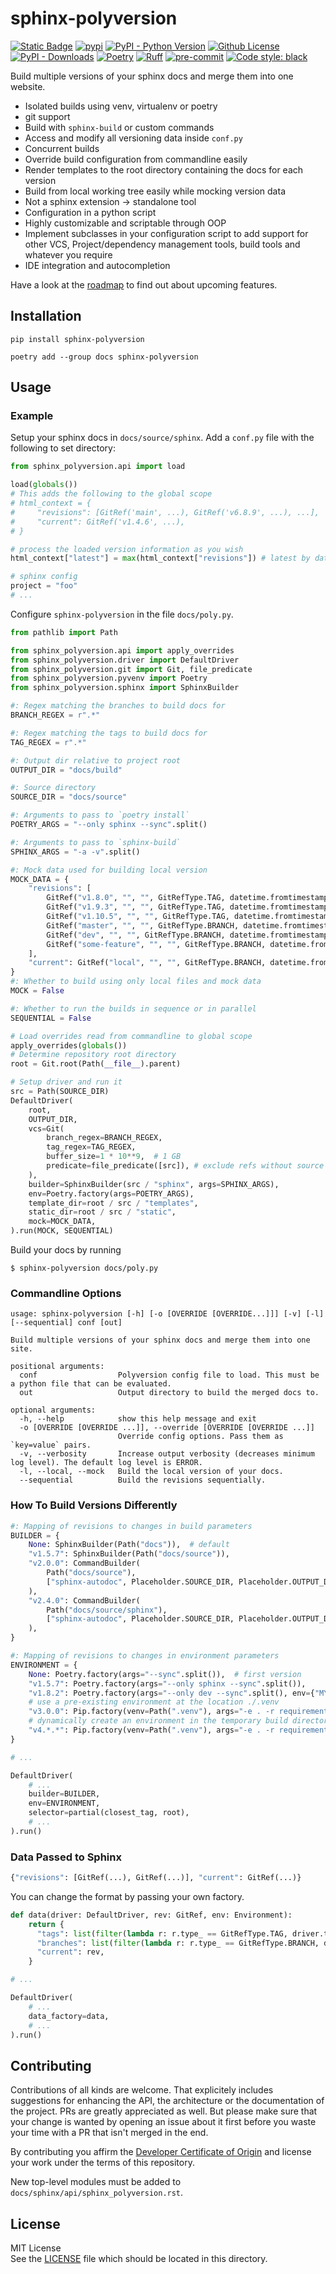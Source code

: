 # sphinx-polyversion

[![Static Badge](https://img.shields.io/badge/docs-latest-blue?logo=github&color=5cabff)](https://real-yfprojects.github.io/sphinx-polyversion/)
[![pypi](https://img.shields.io/pypi/v/sphinx-polyversion.svg?logo=pypi&logoColor=white&color=0073b7)](https://pypi.org/project/sphinx-polyversion/)
[![PyPI - Python Version](https://img.shields.io/pypi/pyversions/sphinx-polyversion?color=ffd43b)](https://pypi.org/project/sphinx-polyversion/)
[![Github License](https://img.shields.io/github/license/real-yfprojects/sphinx-polyversion)](https://github.com/real-yfprojects/sphinx-polyversion/blob/main/LICENSE)
[![PyPI - Downloads](https://img.shields.io/pypi/dm/sphinx-polyversion)](https://pypi.org/project/sphinx-polyversion/)
[![Poetry](https://img.shields.io/endpoint?url=https://python-poetry.org/badge/v0.json)](https://python-poetry.org/)
[![Ruff](https://img.shields.io/endpoint?url=https://raw.githubusercontent.com/charliermarsh/ruff/main/assets/badge/v0.json)](https://github.com/charliermarsh/ruff)
[![pre-commit](https://img.shields.io/badge/pre--commit-enabled-brightgreen?logo=pre-commit)](https://pre-commit.com)
[![Code style: black](https://img.shields.io/badge/code%20style-black-000000.svg)](https://github.com/psf/black)

<!-- description -->

Build multiple versions of your sphinx docs and merge them into one website.

- Isolated builds using venv, virtualenv or poetry
- git support
- Build with `sphinx-build` or custom commands
- Access and modify all versioning data inside `conf.py`
- Concurrent builds
- Override build configuration from commandline easily
- Render templates to the root directory containing the docs for each version
- Build from local working tree easily while mocking version data
- Not a sphinx extension -> standalone tool
- Configuration in a python script
- Highly customizable and scriptable through OOP
- Implement subclasses in your configuration script to add support for other VCS, Project/dependency management tools, build tools and whatever you require
- IDE integration and autocompletion

<!-- end description -->

Have a look at the [roadmap](./ROADMAP.md) to find out about upcoming features.

## Installation

```
pip install sphinx-polyversion
```

```
poetry add --group docs sphinx-polyversion
```

## Usage

### Example

Setup your sphinx docs in `docs/source/sphinx`. Add a `conf.py` file
with the following to set directory:

```py
from sphinx_polyversion.api import load

load(globals())
# This adds the following to the global scope
# html_context = {
#     "revisions": [GitRef('main', ...), GitRef('v6.8.9', ...), ...],
#     "current": GitRef('v1.4.6', ...),
# }

# process the loaded version information as you wish
html_context["latest"] = max(html_context["revisions"]) # latest by date

# sphinx config
project = "foo"
# ...
```

Configure `sphinx-polyversion` in the file `docs/poly.py`.

```py
from pathlib import Path

from sphinx_polyversion.api import apply_overrides
from sphinx_polyversion.driver import DefaultDriver
from sphinx_polyversion.git import Git, file_predicate
from sphinx_polyversion.pyvenv import Poetry
from sphinx_polyversion.sphinx import SphinxBuilder

#: Regex matching the branches to build docs for
BRANCH_REGEX = r".*"

#: Regex matching the tags to build docs for
TAG_REGEX = r".*"

#: Output dir relative to project root
OUTPUT_DIR = "docs/build"

#: Source directory
SOURCE_DIR = "docs/source"

#: Arguments to pass to `poetry install`
POETRY_ARGS = "--only sphinx --sync".split()

#: Arguments to pass to `sphinx-build`
SPHINX_ARGS = "-a -v".split()

#: Mock data used for building local version
MOCK_DATA = {
    "revisions": [
        GitRef("v1.8.0", "", "", GitRefType.TAG, datetime.fromtimestamp(0)),
        GitRef("v1.9.3", "", "", GitRefType.TAG, datetime.fromtimestamp(1)),
        GitRef("v1.10.5", "", "", GitRefType.TAG, datetime.fromtimestamp(2)),
        GitRef("master", "", "", GitRefType.BRANCH, datetime.fromtimestamp(3)),
        GitRef("dev", "", "", GitRefType.BRANCH, datetime.fromtimestamp(4)),
        GitRef("some-feature", "", "", GitRefType.BRANCH, datetime.fromtimestamp(5)),
    ],
    "current": GitRef("local", "", "", GitRefType.BRANCH, datetime.fromtimestamp(6)),
}
#: Whether to build using only local files and mock data
MOCK = False

#: Whether to run the builds in sequence or in parallel
SEQUENTIAL = False

# Load overrides read from commandline to global scope
apply_overrides(globals())
# Determine repository root directory
root = Git.root(Path(__file__).parent)

# Setup driver and run it
src = Path(SOURCE_DIR)
DefaultDriver(
    root,
    OUTPUT_DIR,
    vcs=Git(
        branch_regex=BRANCH_REGEX,
        tag_regex=TAG_REGEX,
        buffer_size=1 * 10**9,  # 1 GB
        predicate=file_predicate([src]), # exclude refs without source dir
    ),
    builder=SphinxBuilder(src / "sphinx", args=SPHINX_ARGS),
    env=Poetry.factory(args=POETRY_ARGS),
    template_dir=root / src / "templates",
    static_dir=root / src / "static",
    mock=MOCK_DATA,
).run(MOCK, SEQUENTIAL)
```

Build your docs by running

```console
$ sphinx-polyversion docs/poly.py
```

### Commandline Options

```
usage: sphinx-polyversion [-h] [-o [OVERRIDE [OVERRIDE...]]] [-v] [-l] [--sequential] conf [out]

Build multiple versions of your sphinx docs and merge them into one site.

positional arguments:
  conf                  Polyversion config file to load. This must be a python file that can be evaluated.
  out                   Output directory to build the merged docs to.

optional arguments:
  -h, --help            show this help message and exit
  -o [OVERRIDE [OVERRIDE ...]], --override [OVERRIDE [OVERRIDE ...]]
                        Override config options. Pass them as `key=value` pairs.
  -v, --verbosity       Increase output verbosity (decreases minimum log level). The default log level is ERROR.
  -l, --local, --mock   Build the local version of your docs.
  --sequential          Build the revisions sequentially.
```

### How To Build Versions Differently

```py
#: Mapping of revisions to changes in build parameters
BUILDER = {
    None: SphinxBuilder(Path("docs")),  # default
    "v1.5.7": SphinxBuilder(Path("docs/source")),
    "v2.0.0": CommandBuilder(
        Path("docs/source"),
        ["sphinx-autodoc", Placeholder.SOURCE_DIR, Placeholder.OUTPUT_DIR],
    ),
    "v2.4.0": CommandBuilder(
        Path("docs/source/sphinx"),
        ["sphinx-autodoc", Placeholder.SOURCE_DIR, Placeholder.OUTPUT_DIR],
    ),
}

#: Mapping of revisions to changes in environment parameters
ENVIRONMENT = {
    None: Poetry.factory(args="--sync".split()),  # first version
    "v1.5.7": Poetry.factory(args="--only sphinx --sync".split()),
    "v1.8.2": Poetry.factory(args="--only dev --sync".split(), env={"MY_VAR": "value"}),
    # use a pre-existing environment at the location ./.venv
    "v3.0.0": Pip.factory(venv=Path(".venv"), args="-e . -r requirements.txt".split()),
    # dynamically create an environment in the temporary build directory
    "v4.*.*": Pip.factory(venv=Path(".venv"), args="-e . -r requirements.txt".split(), creator=VenvWrapper(), temporary=True),
}

# ...

DefaultDriver(
    # ...
    builder=BUILDER,
    env=ENVIRONMENT,
    selector=partial(closest_tag, root),
    # ...
).run()
```

### Data Passed to Sphinx

```py
{"revisions": [GitRef(...), GitRef(...)], "current": GitRef(...)}
```

You can change the format by passing your own factory.

```py
def data(driver: DefaultDriver, rev: GitRef, env: Environment):
    return {
      "tags": list(filter(lambda r: r.type_ == GitRefType.TAG, driver.targets)),
      "branches": list(filter(lambda r: r.type_ == GitRefType.BRANCH, driver.targets)),
      "current": rev,
    }

# ...

DefaultDriver(
    # ...
    data_factory=data,
    # ...
).run()
```

## Contributing

Contributions of all kinds are welcome. That explicitely includes suggestions for enhancing the API, the architecture or the documentation of the project.
PRs are greatly appreciated as well. But please make sure that your change is wanted by opening an issue about it first before you waste your time with a PR
that isn't merged in the end.

By contributing you affirm the [Developer Certificate of Origin](https://developercertificate.org/) and license your work under the terms of this repository.

New top-level modules must be added to `docs/sphinx/api/sphinx_polyversion.rst`.

## License

MIT License <br>
See the [LICENSE](./LICENSE) file which should be located in this directory.
